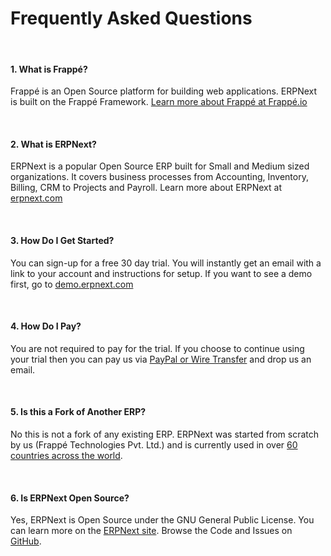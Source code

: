 # Frequently Asked Questions

<br>

#### 1. What is Frappé?

Frappé is an Open Source platform for building web applications. ERPNext is built on the Frappé Framework. [Learn more about Frappé at Frappé.io](https://frappe.io)

<br>

#### 2. What is ERPNext?

ERPNext is a popular Open Source ERP built for Small and Medium sized organizations. It covers business processes from Accounting, Inventory, Billing, CRM to Projects and Payroll. Learn more about ERPNext at [erpnext.com](https://erpnext.com)

<br>

#### 3. How Do I Get Started?

You can sign-up for a free 30 day trial. You will instantly get an email with a link to your account and instructions for setup. If you want to see a demo first, go to [demo.erpnext.com](https://demo.erpnext.com)

<br>

#### 4. How Do I Pay?

You are not required to pay for the trial. If you choose to continue using your trial then you can pay us via <a href="/pricing/payment">PayPal or Wire Transfer</a> and drop us an email.

<br>

#### 5. Is this a Fork of Another ERP?

No this is not a fork of any existing ERP. ERPNext was started from scratch by us (Frappé Technologies Pvt. Ltd.) and is currently used in over [60 countries across the world](https://erpnext/countries).

<br>

#### 6. Is ERPNext Open Source?

Yes, ERPNext is Open Source under the GNU General Public License. You can learn more on the [ERPNext site](https://erpnext.com). Browse the Code and Issues on [GitHub](https://github.com/frappe/erpnext).

<br>
